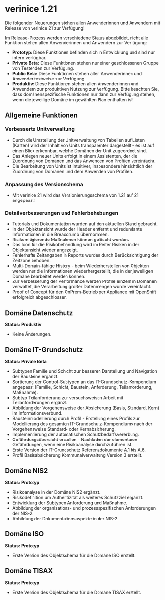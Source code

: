 # verinice 1.21

Die folgenden Neuerungen stehen allen Anwenderinnen und Anwendern mit Release von verinice 21 zur Verfügung!

Im Release-Prozess werden verschiedene Status abgebildet, nicht alle Funktion stehen allen Anwenderinnen und Anwendern zur Verfügung:
- **Prototyp:** Diese Funktionen befinden sich in Entwicklung und sind nur intern verfügbar.
- **Private Beta:** Diese Funktionen stehen nur einer geschlossenen Gruppe von Testenden zur Verfügung.
- **Public Beta:** Diese Funktionen stehen allen Anwenderinnen und Anwender testweise zur Verfügung.
- **Produktiv:** Diese Funktionen stehen allen Anwenderinnen und Anwendern zur produktiven Nutzung zur Verfügung. Bitte beachten Sie, dass domänenspezifische Funktionen nur dann zur Verfügung stehen, wenn die jeweilige Domäne im gewählten Plan enthalten ist!

## Allgemeine Funktionen

### Verbesserte Unitverwaltung

- Durch die Umstellung der Unitverwaltung von Tabellen auf Listen (Karten) wird der Inhalt von Units transparenter dargestellt - es ist auf einen Blick erkennbar, welche Domänen der Unit zugeordnet sind.
- Das Anlegen neuer Units erfolgt in einem Assistenten, der die Zuordnung von Domänen und das Anwenden von Profilen vereinfacht.
- Die Bearbeitung von Units ist intuitiver, insbesondere hinsichtlich der Zuordnung von Domänen und dem Anwenden von Profilen.

### Anpassung des Versionschema

- Mit verinice 21 wird das Versionierungsschema von 1.21 auf 21 angepasst! 

### Detailverbesserungen und Fehlerbehebungen

- Tutorials und Dokumentation wurden auf den aktuellen Stand gebracht.
- In der Objektansicht wurde der Header entfernt und redundante Informationen in die Breadcrumb übernommen.
- Risikomitigierende Maßnahmen können gelöscht werden.
- Das Icon für die Risikobehandlung wird im Reiter Risiken in der Objektansicht wieder angezeigt.
- Fehlerhafte Zeitangaben in Reports wurden durch Berücksichtigung der Zeitzone behoben.
- Multi-Domain-fähige History - beim Wiederherstellen von Objekten werden nur die Informationen wiederhergestelllt, die in der jeweiligen Domäne bearbeitet werden können.
- Zur Verbesserung der Performance werden Profile einzeln in Domänen verwaltet, die Verarbeitung großer Datenmengen wurde vereinfacht.
- Proof of Concept für den OnPrem-Betrieb per Appliance mit OpenShift erfolgreich abgeschlossen.

## Domäne Datenschutz
**Status: Produktiv**

- Keine Änderungen.
## Domäne IT-Grundschutz
**Status: Private Beta**

- Subtypen Familie und Schicht zur besseren Darstellung und Navigation der Bausteine ergänzt.
- Sortierung der Control-Subtypen an das IT-Grundschutz-Kompendium angepasst (Familie, Schicht, Baustein, Anforderung, Teilanforderung, Maßnahme).
- Subtyp Teilanforderung zur versuchsweisen Arbeit mit Teilanforderungen ergänzt.
- Abbildung der Vorgehensweise der Absicherung (Basis, Standard, Kern) im Informationsverbund.
- Bausteinmodellierung durch Profil - Erstellung eines Profils zur Modellierung des gesamten IT-Grundschutz-Kompendiums nach der Vorgehensweise Standard- oder Kernabsicherung.
- Implementierung der automatischen Schutzbedarfsvererbung.
- Gefährdungsübersicht erstellen - Nachladen der elementaren Gefährdungen, wenn eine Risikoanalyse durchzuführen ist.
- Erste Version der IT-Grundschutz Referenzdokumente A.1 bis A.6.
- Profil Basisabsicherung Kommunalverwaltung Version 3 erstellt.

## Domäne NIS2
**Status: Prototyp**

- Risikoanalyse in der Domäne NIS2 ergänzt.
- Risikodefinition um Authentizität als weiteres Schutzziel ergänzt.
- Entwicklung der Subtypen Anforderung und Maßnahme.
- Abbildung der organisations- und prozessspezifischen Anforderungen der NIS-2.
- Abbildung der Dokumentationsaspekte in der NIS-2.

## Domäne ISO
**Status: Prototyp**

- Erste Version des Objektschema für die Domäne ISO erstellt.

## Domäne TISAX
**Status: Prototyp**

- Erste Version des Objektschema für die Domäne TISAX erstellt.
